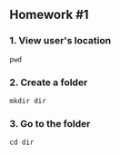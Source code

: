 ## Homework #1

### 1. View user's location
`pwd`

### 2. Create a folder
`mkdir dir`

### 3. Go to the folder
`cd dir`

